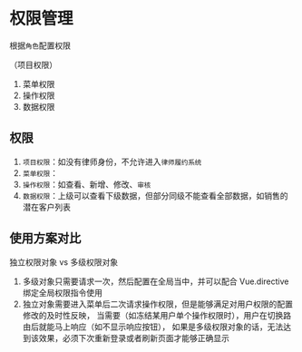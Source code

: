# 权限管理

根据`角色`配置权限

（项目权限）

1.  菜单权限
2.  操作权限
3.  数据权限

## 权限

1.  `项目权限`：如没有律师身份，不允许进入`律师履约系统`
2.  `菜单权限`：
3.  `操作权限`：如查看、新增、修改、`审核`
4.  `数据权限`：上级可以查看下级数据，但部分同级不能查看全部数据，如销售的潜在客户列表

## 使用方案对比

独立权限对象 vs 多级权限对象

1.  多级对象只需要请求一次，然后配置在全局当中，并可以配合 Vue.directive 绑定全局权限指令使用
2.  独立对象需要进入菜单后二次请求操作权限，但是能够满足对用户权限的配置修改的及时性反映，
    当需要（如冻结某用户单个操作权限时），用户在切换路由后就能马上响应（如不显示响应按钮），
    如果是多级权限对象的话，无法达到该效果，必须下次重新登录或者刷新页面才能够正确显示
